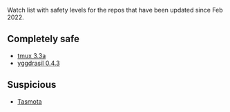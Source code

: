 Watch list with safety levels for the repos that have been updated since Feb 2022.

## Completely safe ##
* [tmux 3.3a](https://github.com/tmux/tmux)
* [yggdrasil 0.4.3](https://github.com/yggdrasil-network/yggdrasil-go)

## Suspicious ##
* [Tasmota](https://github.com/arendst/Tasmota)
